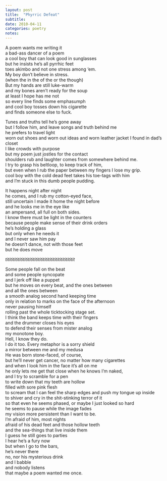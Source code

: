 ```yaml
---
layout: post
title:  "Phyrric Defeat"
subtitle: 
date: 2010-04-11
categories: poetry
notes: 
---
```


A poem wants me writing it  
a bad-ass dancer of a poem  
a cool boy that can look good in sunglasses  
but he insists he’s all pyrrhic feet  
toes akimbo and not one stress among ‘em.  
My boy don’t believe in stress.  
(when the in the of the or the though)  
But my hands are still luke-warm  
and my bones aren’t ready for the soup  
at least I hope has me not  
so every line finds some emphasumph  
and cool boy tosses down his cigarette  
and finds someone else to fuck.

Tunes and truths tell he’s gone away  
but I follow him, and leave songs and truth behind me  
he prefers to travel light  
worn out shoes and worn out ideas and worn leather jacket I found in dad’s closet  
I like crowds with purpose  
but my poem just jostles for the contact  
shoulders rub and laughter comes from somewhere behind me.  
I try to grasp his beltloop, to keep track of him,  
but even when I rub the paper between my fingers I lose my grip.  
cool boy with the cold dead feet takes his toe-tags with him  
and I’m stuck in this dumb people pudding.

It happens night after night  
he comes, and I rub my cotton-eyed face,  
still uncertain I made it home the night before  
and he looks me in the eye like  
an ampersand, all full on both sides.  
I know there must be light in the counters  
because people make sense of their drink orders  
he’s holding a glass  
but only when he needs it  
and I never saw him pay  
he doesn’t dance, not with those feet  
but he does move

_tititititititititititititititititititititititititititit_

Some people fall on the beat  
and some people syncopate  
and I jerk off like a puppet  
but he moves on every beat, and the ones between  
and all the ones between  
a smooth analog second hand keeping time  
only in relation to marks on the face of the afternoon  
never pausing himself  
rolling past the whole ticktocking stage set.  
I think the band keeps time with their fingers  
and the drummer closes his eyes  
to defend their senses from mister analog  
my monotone boy.  
Hell, I know they do.  
I do it too. Every metaphor is a sorry shield  
a mirror between me and my medusa  
He was born stone-faced, of course,  
but he’ll never get cancer, no matter how many cigarettes  
and when I look him in the face it’s all on me  
he only lets me get that close when he knows I’m naked,  
and I try to scramble for a pen  
to write down that my teeth are hollow  
filled with sore pink flesh  
to scream that I can feel the sharp edges and push my tongue up inside  
to shiver and cry in the shit-stinking terror of it  
so that even he seems phased, or maybe I just looked so hard  
he seems to pause while the image fades  
my vision more persistent than I want to be.  
I’m afraid of him, most nights  
afraid of his dead feet and those hollow teeth  
and the sea-things that live inside them  
I guess he still goes to parties  
I hear he’s a fury now  
but when I go to the bars,  
he’s never there  
no, nor his mysterious drink  
and I babble  
and nobody listens  
that maybe a poem wanted me once.